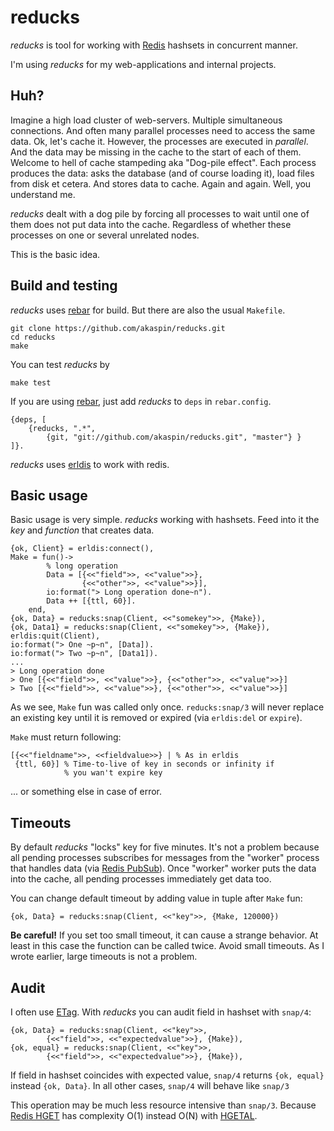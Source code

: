 # reducks

*reducks* is tool for working with [Redis](http://redis.io/) hashsets in 
concurrent manner.

I'm using *reducks* for my web-applications and internal projects.

## Huh?

Imagine a high load cluster of web-servers. Multiple simultaneous 
connections. And often many parallel processes need to access the same data. 
Ok, let's cache it. However, the processes are executed in *parallel*. And the 
data may be missing in the cache to the start of each of them. Welcome to hell 
of cache stampeding aka "Dog-pile effect". Each process produces the data: 
asks the database (and of course loading it), load files from disk et cetera. 
And stores data to cache. Again and again. Well, you understand me.

*reducks* dealt with a dog pile by forcing all processes to wait until one 
of them does not put data into the cache. Regardless of whether these 
processes on one or several unrelated nodes.  

This is the basic idea.

## Build and testing

*reducks* uses [rebar](https://github.com/basho/rebar) for build. But there 
are also the usual `Makefile`.

    git clone https://github.com/akaspin/reducks.git
    cd reducks
    make
    
You can test *reducks* by

    make test
    
If you are using [rebar](https://github.com/basho/rebar), just add *reducks* 
to `deps` in `rebar.config`.

    {deps, [
        {reducks, ".*",  
            {git, "git://github.com/akaspin/reducks.git", "master"} }
    ]}.
    
*reducks* uses [erldis](https://github.com/cstar/erldis) to work with redis.

## Basic usage

Basic usage is very simple. *reducks* working with hashsets. Feed into it the 
*key* and *function* that creates data. 

    {ok, Client} = erldis:connect(),
    Make = fun()->
            % long operation
            Data = [{<<"field">>, <<"value">>}, 
                    {<<"other">>, <<"value">>}],
            io:format("> Long operation done~n").
            Data ++ [{ttl, 60}].
        end,
    {ok, Data} = reducks:snap(Client, <<"somekey">>, {Make}),
    {ok, Data1} = reducks:snap(Client, <<"somekey">>, {Make}),
    erldis:quit(Client),
    io:format("> One ~p~n", [Data]).
    io:format("> Two ~p~n", [Data1]).
    ...
    > Long operation done
    > One [{<<"field">>, <<"value">>}, {<<"other">>, <<"value">>}]
    > Two [{<<"field">>, <<"value">>}, {<<"other">>, <<"value">>}]
    
As we see, `Make` fun was called only once. `reducks:snap/3` will never 
replace an existing key until it is removed or expired (via `erldis:del` or 
`expire`).

`Make` must return following:
    
    [{<<"fieldname">>, <<fieldvalue>>} | % As in erldis
     {ttl, 60}] % Time-to-live of key in seconds or infinity if 
                % you wan't expire key
                
... or something else in case of error.

## Timeouts

By default *reducks* "locks" key for five minutes. It's not a problem because 
all pending processes subscribes for messages from the "worker" process that 
handles data (via [Redis PubSub](http://redis.io/commands#pubsub)). Once 
"worker" worker puts the data into the cache, all pending processes 
immediately get data too. 

You can change default timeout by adding value in tuple after `Make` fun:

    {ok, Data} = reducks:snap(Client, <<"key">>, {Make, 120000})
    
**Be careful!** If you set too small timeout, it can cause a strange behavior. 
At least in this case the function can be called twice. Avoid small timeouts. 
As I wrote earlier, large timeouts is not a problem.

## Audit

I often use [ETag](http://en.wikipedia.org/wiki/HTTP_ETag). With *reducks* you 
can audit field in hashset with `snap/4`:

    {ok, Data} = reducks:snap(Client, <<"key">>, 
            {<<"field">>, <<"expectedvalue">>}, {Make}),
    {ok, equal} = reducks:snap(Client, <<"key">>, 
            {<<"field">>, <<"expectedvalue">>}, {Make}),
            
If field in hashset coincides with expected value, `snap/4` returns 
`{ok, equal}` instead `{ok, Data}`. In all other cases, `snap/4` will behave 
like `snap/3`
 
This operation may be much less resource intensive than `snap/3`. Because 
[Redis HGET](http://redis.io/commands/hget) has complexity O(1) instead O(N) 
with [HGETAL](http://redis.io/commands/hgetall).



 
